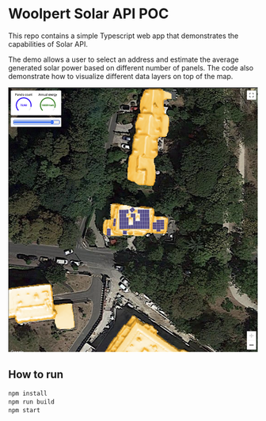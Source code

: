 # Woolpert Solar API POC

This repo contains a simple Typescript web app that demonstrates the capabilities of Solar API.

The demo allows a user to select an address and estimate the average generated solar power based on different number of panels. The code also demonstrate how to visualize different data layers on top of the map.


![example](./public/example.png)


## How to run 

```bash
npm install
npm run build
npm start
```